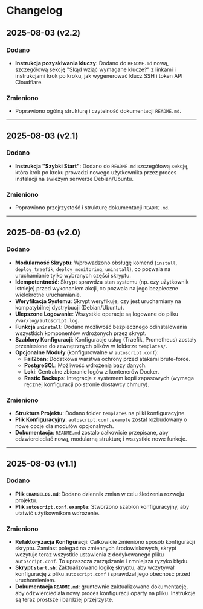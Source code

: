 # Changelog

## 2025-08-03 (v2.2)

### Dodano

- **Instrukcja pozyskiwania kluczy**: Dodano do `README.md` nową, szczegółową sekcję "Skąd wziąć wymagane klucze?" z linkami i instrukcjami krok po kroku, jak wygenerować klucz SSH i token API Cloudflare.

### Zmieniono

- Poprawiono ogólną strukturę i czytelność dokumentacji `README.md`.

---

## 2025-08-03 (v2.1)

### Dodano

- **Instrukcja "Szybki Start"**: Dodano do `README.md` szczegółową sekcję, która krok po kroku prowadzi nowego użytkownika przez proces instalacji na świeżym serwerze Debian/Ubuntu.

### Zmieniono

- Poprawiono przejrzystość i strukturę dokumentacji `README.md`.

---

## 2025-08-03 (v2.0)

### Dodano

- **Modularność Skryptu**: Wprowadzono obsługę komend (`install`, `deploy_traefik`, `deploy_monitoring`, `uninstall`), co pozwala na uruchamianie tylko wybranych części skryptu.
- **Idempotentność**: Skrypt sprawdza stan systemu (np. czy użytkownik istnieje) przed wykonaniem akcji, co pozwala na jego bezpieczne wielokrotne uruchamianie.
- **Weryfikacja Systemu**: Skrypt weryfikuje, czy jest uruchamiany na kompatybilnej dystrybucji (Debian/Ubuntu).
- **Ulepszone Logowanie**: Wszystkie operacje są logowane do pliku `/var/log/autoscript.log`.
- **Funkcja `uninstall`**: Dodano możliwość bezpiecznego odinstalowania wszystkich komponentów wdrożonych przez skrypt.
- **Szablony Konfiguracji**: Konfiguracje usług (Traefik, Prometheus) zostały przeniesione do zewnętrznych plików w folderze `templates/`.
- **Opcjonalne Moduły** (konfigurowalne w `autoscript.conf`):
  - **Fail2ban**: Dodatkowa warstwa ochrony przed atakami brute-force.
  - **PostgreSQL**: Możliwość wdrożenia bazy danych.
  - **Loki**: Centralne zbieranie logów z kontenerów Docker.
  - **Restic Backups**: Integracja z systemem kopii zapasowych (wymaga ręcznej konfiguracji po stronie dostawcy chmury).

### Zmieniono

- **Struktura Projektu**: Dodano folder `templates` na pliki konfiguracyjne.
- **Plik Konfiguracyjny**: `autoscript.conf.example` został rozbudowany o nowe opcje dla modułów opcjonalnych.
- **Dokumentacja**: `README.md` zostało całkowicie przepisane, aby odzwierciedlać nową, modularną strukturę i wszystkie nowe funkcje.

---

## 2025-08-03 (v1.1)

### Dodano

- **Plik `CHANGELOG.md`**: Dodano dziennik zmian w celu śledzenia rozwoju projektu.
- **Plik `autoscript.conf.example`**: Stworzono szablon konfiguracyjny, aby ułatwić użytkownikom wdrożenie.

### Zmieniono

- **Refaktoryzacja Konfiguracji**: Całkowicie zmieniono sposób konfiguracji skryptu. Zamiast polegać na zmiennych środowiskowych, skrypt wczytuje teraz wszystkie ustawienia z dedykowanego pliku `autoscript.conf`. To upraszcza zarządzanie i zmniejsza ryzyko błędu.
- **Skrypt `start.sh`**: Zaktualizowano logikę skryptu, aby wczytywał konfigurację z pliku `autoscript.conf` i sprawdzał jego obecność przed uruchomieniem.
- **Dokumentacja `README.md`**: gruntownie zaktualizowano dokumentację, aby odzwierciedlała nowy proces konfiguracji oparty na pliku. Instrukcje są teraz prostsze i bardziej przejrzyste.